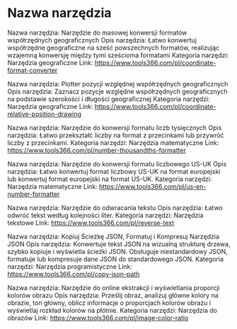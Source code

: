 # Nazwa narzędzia

Nazwa narzędzia: Narzędzie do masowej konwersji formatów współrzędnych geograficznych
Opis narzędzia: Łatwo konwertuj współrzędne geograficzne na sześć powszechnych formatów, realizując wzajemną konwersję między tymi sześcioma formatami
Kategoria narzędzi: Narzędzia geograficzne
Link: https://www.tools366.com/pl/coordinate-format-converter

Nazwa narzędzia: Plotter pozycji względnej współrzędnych geograficznych
Opis narzędzia: Zaznacz pozycje względne współrzędnych geograficznych na podstawie szerokości i długości geograficznej
Kategoria narzędzi: Narzędzia geograficzne
Link: https://www.tools366.com/pl/coordinate-relative-position-drawing

Nazwa narzędzia: Narzędzie do konwersji formatu liczb tysięcznych
Opis narzędzia: Łatwo przekształć liczby na format z przecinkami lub przywróć liczby z przecinkami.
Kategoria narzędzi: Narzędzia matematyczne
Link: https://www.tools366.com/pl/number-thousandths-formatter

Nazwa narzędzia: Narzędzie do konwersji formatu liczbowego US-UK
Opis narzędzia: Łatwo konwertuj format liczbowy US-UK na format europejski lub konwertuj format europejski na format US-UK.
Kategoria narzędzi: Narzędzia matematyczne
Link: https://www.tools366.com/pl/us-en-number-formatter

Nazwa narzędzia: Narzędzie do odwracania tekstu
Opis narzędzia: Łatwo odwróć tekst według kolejności liter.
Kategoria narzędzi: Narzędzia tekstowe
Link: https://www.tools366.com/pl/reverse-text

Nazwa narzędzia: Kopiuj Ścieżkę JSON, Formatuj i Kompresuj Narzędzia JSON
Opis narzędzia: Konwertuje tekst JSON na wizualną strukturę drzewa, szybko kopiuje i wyświetla ścieżki JSON. Obsługuje niestandardowy JSON, formatuje lub kompresuje dane JSON do standardowego JSON.
Kategoria narzędzi: Narzędzia programistyczne
Link: https://www.tools366.com/pl/copy-json-path

Nazwa narzędzia: Narzędzie do online ekstrakcji i wyświetlania proporcji kolorów obrazu
Opis narzędzia: Prześlij obraz, analizuj główne kolory na obrazie, ton główny, oblicz informacje o proporcjach kolorów obrazu i wyświetlaj rozkład kolorów na płótnie.
Kategoria narzędzi: Narzędzia do obrazów
Link: https://www.tools366.com/pl/image-color-ratio

